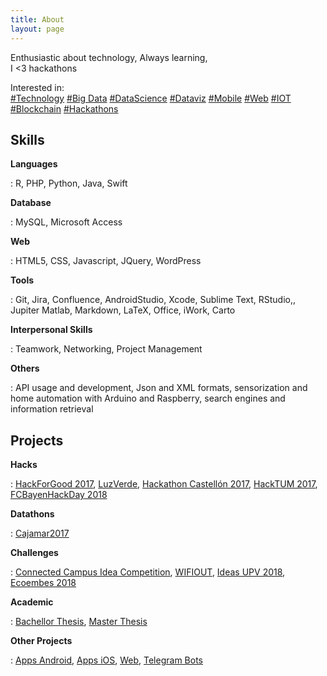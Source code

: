 ```yaml
---
title: About
layout: page
---
```

 
Enthusiastic about technology,
Always learning,<br>
I <3 hackathons

Interested in:  
[#Technology](#) [#Big Data](#) [#DataScience](#) [#Dataviz](#) [#Mobile](#) [#Web](#) [#IOT](#) [#Blockchain](#) [#Hackathons](#)
 
<h2>Skills</h2>

**Languages**  

:    R, PHP, Python, Java, Swift

**Database**  

:    MySQL, Microsoft Access

**Web**  

:    HTML5, CSS, Javascript, JQuery, WordPress

**Tools**  

:    Git, Jira, Confluence, AndroidStudio, Xcode, Sublime Text, RStudio,, Jupiter Matlab, Markdown, LaTeX, Office, iWork, Carto

**Interpersonal Skills**  

:    Teamwork, Networking, Project Management


**Others**  

:    API usage and development, Json and XML formats, sensorization and home automation with Arduino and Raspberry, search engines and information retrieval


<h2>Projects</h2>
 
**Hacks**  

:    [HackForGood 2017](https://joaquinmontesinos.github.io/under-construction/), [LuzVerde](https://joaquinmontesinos.github.io/under-construction/), [Hackathon Castellón 2017](https://joaquinmontesinos.github.io/under-construction/), [HackTUM 2017](https://joaquinmontesinos.github.io/under-construction/), [FCBayenHackDay 2018](https://joaquinmontesinos.github.io/under-construction/)


**Datathons**  

:    [Cajamar2017](https://joaquinmontesinos.github.io/under-construction/)

**Challenges** 

:    [Connected Campus Idea Competition](https://joaquinmontesinos.github.io/under-construction/), [WIFIOUT](https://joaquinmontesinos.github.io/under-construction/), [Ideas UPV 2018](https://joaquinmontesinos.github.io/under-construction/), [Ecoembes 2018](https://joaquinmontesinos.github.io/under-construction/)

**Academic**  

: [Bachellor Thesis](https://joaquinmontesinos.github.io/under-construction/), [Master Thesis](https://joaquinmontesinos.github.io/under-construction/)

**Other Projects** 

: [Apps Android](https://joaquinmontesinos.github.io/under-construction/), [Apps iOS](https://joaquinmontesinos.github.io/under-construction/), [Web](https://joaquinmontesinos.github.io/under-construction/), [Telegram Bots](https://joaquinmontesinos.github.io/under-construction/)

